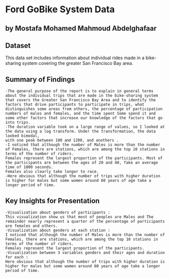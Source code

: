 # Ford GoBike System Data
## by Mostafa Mohamed Mahmoud Abdelghafaar


## Dataset

  This data set includes information about individual rides made in a bike-sharing system covering the greater San Francisco Bay area.

## Summary of Findings

	-The general purpose of the report is to explain in general terms about the individual trips that are made in the bike-sharing system that covers the Greater San Francisco Bay Area and to identify the factors that drive participants to participate in trips, what distinguishes some areas from others, the percentage of participation numbers of males and females, and the time spent Some spend it and some other factors that increase our knowledge of the factors that go into trips.
	-The duration variable took on a large range of values, so I looked at the data using a log transform. Under the transformation, the data looked bimodal,
	with one peak between 100 𝑎𝑛𝑑 1200, and anothers .
	-I noticed that although the number of Males is more than the number of Females, there are stations, which are among the top 10 stations in terms of the number of riders. 
	Females represent the largest proportion of the participants. Most of the participants are between the ages of 20 and 40, Take an average time of 1000 seconds. 
	Females also clearly take longer to race.
	-Here obvious that although the number of trips with higher duration is higher for males but some women around 60 years of age take a longer period of time.

## Key Insights for Presentation

	-Visualization about genders of participants :
	This visualization show us that most of peoples are Males and The remainder nearly represent a quarter of the percentage of participants are females and others.
	-Visualization about genders at each station :
	I noticed that although the number of Males is more than the number of Females, there are stations, which are among the top 10 stations in terms of the number of riders.
	Females represent the largest proportion of the participants.
	-Visualization between 3 variables genders and their ages and duration for each :
	Here obvious that although the number of trips with higher duration is higher for males but some women around 60 years of age take a longer period of time.
